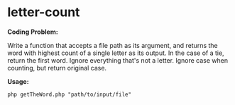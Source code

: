 # letter-count
**Coding Problem:**

Write a function that accepts a file path as its argument, and returns the word with highest 
count of a single letter as its output.  In the case of a tie, return the first word.
Ignore everything that's not a letter.  Ignore case when counting, but return original case.

**Usage:**

`php getTheWord.php "path/to/input/file"`
 